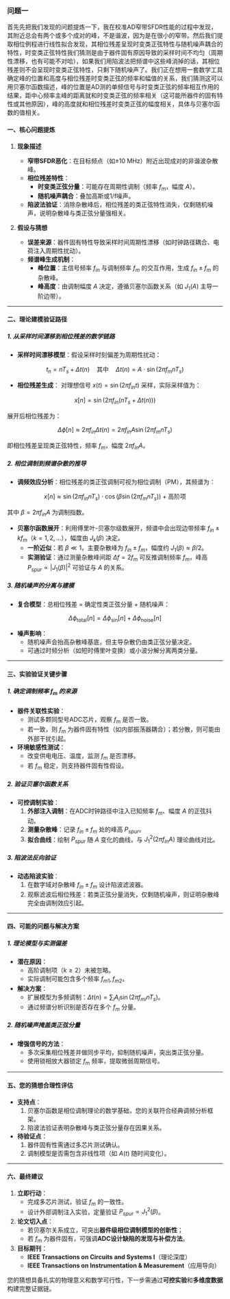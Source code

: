 ### 问题一

首先先把我们发现的问题提炼一下，我在校准AD窄带SFDR性能的过程中发现，其附近总会有两个或多个成对的峰，不是谐波，因为是在很小的窄带。然后我们提取相位例程进行线性拟合发现，其相位残差呈现时变类正弦特性与随机噪声耦合的特性，时变类正弦特性我们猜测是由于器件固有原因导致的采样时间不均匀（周期性漂移，也有可能不对哈），如果我们用陷波法把频谱中这些峰消掉的话，其相位残差则不会呈现时变类正弦特性，只剩下随机噪声了。我们正在想用一套数学工具确定峰的位置和高度与相位残差时变类正弦的频率和幅值的关系，我们猜测这可以用贝塞尔函数描述，峰的位置是AD测的单频信号与时变类正弦的频率相互作用的结果，距中心频率主峰的距离就和时变类正弦的频率相关（这可能所器件的固有特性或其他原因），峰的高度就和相位残差时变类正弦的幅度相关，具体与贝塞尔函数的值相关。

#### **一、核心问题提炼**

1. **现象描述**

   - **窄带SFDR恶化**：在目标频点（如±10 MHz）附近出现成对的非谐波杂散峰。
   - **相位残差特性**：
     - **时变类正弦分量**：可能存在周期性调制（频率 $f_m$，幅度 $A$）。
     - **随机噪声耦合**：叠加高斯或1/f噪声。
   - **陷波法验证**：消除杂散峰后，相位残差的类正弦特性消失，仅剩随机噪声，说明杂散峰与类正弦分量强相关。
2. **假设与猜想**

   - **误差来源**：器件固有特性导致采样时间周期性漂移（如时钟路径耦合、电荷注入周期性扰动）。
   - **频谱峰生成机制**：
     - **峰位置**：主信号频率 $f_{in}$ 与调制频率 $f_m$ 的交互作用，生成 $f_{in} \pm f_m$ 的杂散峰。
     - **峰高度**：由调制幅度 $A$ 决定，遵循贝塞尔函数关系（如 $J_1(A)$ 主导一阶边带）。

---

#### **二、理论建模验证路径**

##### **1. 从采样时间漂移到相位残差的数学链路**

- **采样时间漂移模型**：假设采样时刻偏差为周期性扰动：

$$
t_n = nT_s + \Delta t(n) \quad \text{其中} \quad \Delta t(n) = A \cdot \sin(2\pi f_m nT_s)
$$

- **相位残差生成**：
  对理想信号 $x(t) = \sin(2\pi f_{in} t)$ 采样，实际采样值为：

$$
x[n] = \sin\left(2\pi f_{in} (nT_s + \Delta t(n))\right)
$$

  展开后相位残差为：

$$
\Delta \phi[n] \approx 2\pi f_{in} \Delta t(n) = 2\pi f_{in} A \sin(2\pi f_m nT_s)
$$

  即相位残差呈现类正弦特性，频率 $f_m$，幅度 $2\pi f_{in} A$。

##### **2. 相位调制到频谱杂散的推导**

- **调频效应分析**：相位残差的类正弦调制可视为相位调制（PM），其频谱为：

$$
x[n] \approx \sin(2\pi f_{in} nT_s) \cdot \cos(\beta \sin(2\pi f_m nT_s)) + \text{高阶项}
$$

其中 $\beta = 2\pi f_{in} A$ 为调制指数。

- **贝塞尔函数展开**：利用傅里叶-贝塞尔级数展开，频谱中会出现边带频率 $f_{in} \pm kf_m$（$k=1,2,...$），幅度由 $J_k(\beta)$ 决定。
  - **一阶近似**：若 $\beta \ll 1$，主要杂散峰为 $f_{in} \pm f_m$，幅度约 $J_1(\beta) \approx \beta/2$。
  - **实测验证**：通过测量杂散峰间距 $\Delta f = 2f_m$ 可反推调制频率 $f_m$，峰高 $P_{spur} \propto |J_1(\beta)|^2$ 可验证与 $A$ 的关系。

##### **3. 随机噪声的分离与建模**

- **复合模型**：总相位残差 = 确定性类正弦分量 + 随机噪声：

$$
\Delta \phi_{\text{total}}[n] = \Delta \phi_{\text{sin}}[n] + \Delta \phi_{\text{noise}}[n]
$$

- **噪声影响**：
  - 随机噪声会抬高杂散峰基底，但主导杂散仍由类正弦分量决定。
  - 可通过时频分析（如短时傅里叶变换）或小波分解分离两类分量。

---

#### **三、实验验证关键步骤**

##### **1. 确定调制频率 $f_m$ 的来源**

- **器件关联性实验**：
  - 测试多颗同型号ADC芯片，观察 $f_m$ 是否一致。
  - 若一致，则 $f_m$ 为器件固有特性（如内部振荡器耦合）；若分散，则可能由外部干扰引起。
- **环境敏感性测试**：
  - 改变供电电压、温度，监测 $f_m$ 是否漂移。
  - 若 $f_m$ 稳定，则支持器件固有性假设。

##### **2. 验证贝塞尔函数关系**

- **可控调制实验**：
  1. **外部注入调制**：在ADC时钟路径中注入已知频率 $f_m$、幅度 $A$ 的正弦抖动。
  2. **测量杂散峰**：记录 $f_{in} \pm f_m$ 处的峰高 $P_{spur}$。
  3. **拟合曲线**：绘制 $P_{spur}$ 随 $A$ 变化的曲线，与 $J_1^2(2\pi f_{in} A)$ 理论曲线对比。

##### **3. 陷波法反向验证**

- **动态陷波实验**：
  1. 在数字域对杂散峰 $f_{in} \pm f_m$ 设计陷波滤波器。
  2. 观察滤波后相位残差：若类正弦分量消失，仅剩随机噪声，则证明杂散峰完全由调制效应引起。

---

#### **四、可能的问题与解决方案**

##### **1. 理论模型与实测偏差**

- **潜在原因**：
  - 高阶调制项（$k \geq 2$）未被忽略。
  - 实际调制可能包含多个频率 $f_{m1}, f_{m2}$。
- **解决方案**：
  - 扩展模型为多频调制：$\Delta t(n) = \sum_i A_i \sin(2\pi f_{mi} nT_s)$。
  - 通过频谱分析识别是否存在多个 $f_m$ 分量。

##### **2. 随机噪声掩盖类正弦分量**

- **增强信号的方法**：
  - 多次采集相位残差并做同步平均，抑制随机噪声，突出类正弦分量。
  - 使用锁相放大器锁定 $f_m$ 频率，提取微弱周期信号。

---

#### **五、您的猜想合理性评估**

- **支持点**：
  1. 贝塞尔函数是相位调制理论的数学基础，您的关联符合经典调频分析框架。
  2. 陷波法验证表明杂散峰与类正弦分量存在因果关系。
- **待验证点**：
  1. 器件固有性需通过多芯片测试确认。
  2. 调制模型是否需包含非线性项（如 $A(t)$ 随时间变化）。

---

#### **六、最终建议**

1. **立即行动**：
   - 完成多芯片测试，验证 $f_m$ 的一致性。
   - 设计外部调制注入实验，定量验证 $P_{spur} \propto J_1^2(\beta)$。
2. **论文切入点**：
   - 若贝塞尔关系成立，可突出**器件级相位调制模型的创新性**；
   - 若 $f_m$ 为器件固有，可强调**ADC设计缺陷的发现与补偿方法**。
3. **目标期刊**：
   - **IEEE Transactions on Circuits and Systems I**（理论深度）
   - **IEEE Transactions on Instrumentation & Measurement**（应用导向）

您的猜想具备扎实的物理意义和数学可行性，下一步需通过**可控实验**和**多维度数据**构建完整证据链。
